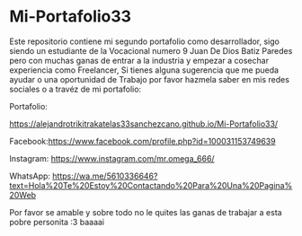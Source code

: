 # Mi-Portafolio33

Este repositorio contiene mi segundo portafolio como desarrollador, sigo siendo un estudiante de la Vocacional numero 9 Juan De Dios Batiz Paredes pero con muchas ganas 
de entrar a la industria y empezar a cosechar experiencia como Freelancer, Si tienes alguna sugerencia que me pueda ayudar o una oportunidad de Trabajo por favor hazmela 
saber en mis redes sociales o a travéz de mi portafolio:

Portafolio:

https://alejandrotrikitrakatelas33sanchezcano.github.io/Mi-Portafolio33/

Facebook:https://www.facebook.com/profile.php?id=100031153749639

Instagram: https://www.instagram.com/mr.omega_666/

WhatsApp: https://wa.me/5610336646?text=Hola%20Te%20Estoy%20Contactando%20Para%20Una%20Pagina%20Web

Por favor se amable y sobre todo no le quites las ganas de trabajar a esta pobre personita :3 baaaai

